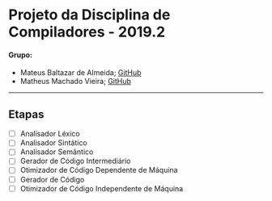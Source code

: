 # Projeto da Disciplina de Compiladores - 2019.2

#### **Grupo:**
- Mateus Baltazar de Almeida; [GitHub](https://github.com/MBaltz)
- Matheus Machado Vieira; [GitHub](https://github.com/sekva)
---
## Etapas
- [ ] Analisador Léxico
- [ ] Analisador Sintático
- [ ] Analisador Semântico
- [ ] Gerador de Código Intermediário
- [ ] Otimizador de Código Dependente de Máquina
- [ ] Gerador de Código
- [ ] Otimizador de Código Independente de Máquina
